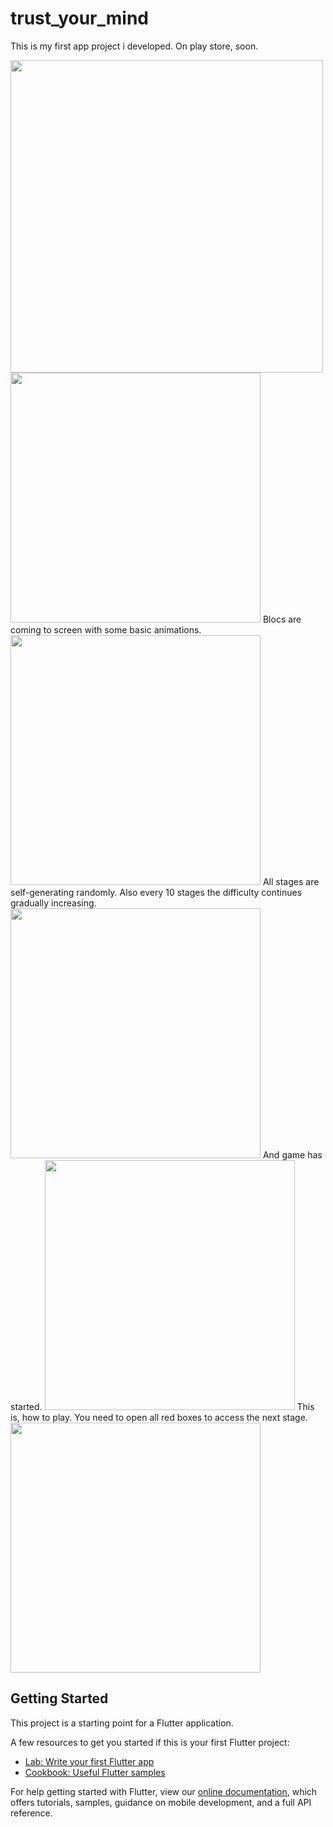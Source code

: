 # trust_your_mind


This is my first app project i developed. On play store, soon. 

<img src="assets/Images/bigpic.png" height ="500" >
<img src="assets/Images/mainpage.png" width ="400">
 Blocs are coming to screen with some basic animations.  
<img src="assets/Images/blocs.png" width ="400">
 All stages are self-generating randomly. Also every 10 stages the difficulty continues gradually increasing.
<img src="assets/Images/tutorial1.png" width ="400">
 And game has started.
<img src="assets/Images/tutorial2.png" width ="400">
This is, how to play. You need to open all red boxes to access the next stage. 
<img src="assets/Images/tutorial3.png" width ="400">

## Getting Started

This project is a starting point for a Flutter application.

A few resources to get you started if this is your first Flutter project:

- [Lab: Write your first Flutter app](https://flutter.dev/docs/get-started/codelab)
- [Cookbook: Useful Flutter samples](https://flutter.dev/docs/cookbook)

For help getting started with Flutter, view our
[online documentation](https://flutter.dev/docs), which offers tutorials,
samples, guidance on mobile development, and a full API reference.
